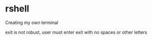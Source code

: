 rshell
======

Creating my own terminal

exit is not robust, user must enter exit with no spaces or other letters
